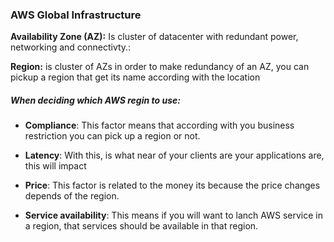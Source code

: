 ### AWS Global Infrastructure

**Availability Zone (AZ):** Is cluster of datacenter with redundant power, networking and connectivty.:

**Region:** is cluster of AZs in order to make redundancy of an AZ, you can pickup a region that get its name according with the location 

##### When deciding which AWS regin to use:

* __Compliance__: This factor means that according with you business restriction you can pick up a region or not. 

* __Latency__: With this, is what near of your clients are your applications are, this will impact 

* __Price__: This factor is related to the money its because the price changes depends of the region.

* __Service availability__: This means if you will want to lanch AWS service in a region, that services should be available in that region.